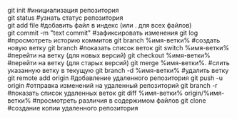git init                                    #инициализация репозитория          
git status                                  #узнать статус репозитория           
git add file                                #добавить файл в индекс (или . для всех файлов)           
git commit -m "text commit"                 #зафиксировать изменения
git log                                     #просмотреть историю коммитов
git branch %имя-ветки%                      #создать новую ветку
git branch                                  #показать список веток
git switch %имя-ветки%                      #перейти на ветку (для новых версий)
git checkout %имя-ветки%                    #перейти на ветку (для старых версий)
git merge %имя-ветки%.                      #слить указанную ветку в текущую
git branch -d %имя-ветки%                   #удалить ветку
git remote add origin <url>                 #добавление удаленного репозитория
git push -u origin <branch>                 #отправка изменений на удаленный репозиторий
git branch -r                               #показать список удаленных веток
git diff %имя-ветки% origin/%имя-ветки%     #просмотреть различия в содержимом файлов
git clone <url>                             #создание копии удаленного репозитория